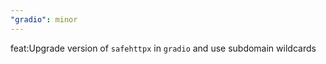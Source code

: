```yaml
---
"gradio": minor
---
```


feat:Upgrade version of `safehttpx` in `gradio` and use subdomain wildcards
